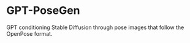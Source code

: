 # GPT-PoseGen
GPT conditioning Stable Diffusion through pose images that follow the OpenPose format.

